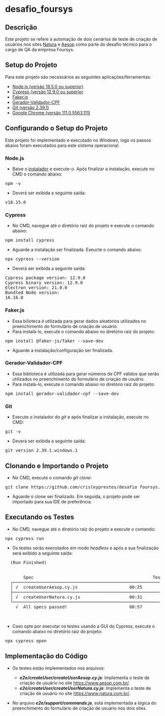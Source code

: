 # desafio_foursys

## Descrição

Este projeto se refere à automação de dois cenários de teste de criação de usuários nos sites [Natura](https://www.natura.com.br/) e [Aesop](https://www.aesop.com.br/) como parte do desafio técnico para o cargo de QA da empresa Foursys.

## Setup do Projeto

Para este projeto são necessários as seguintes aplicações/ferramentas:

- [Node.js (versão 18.5.0 ou superior)](https://nodejs.org/en)
- [Cypress (versão 12.9.0 ou superior](https://www.cypress.io/)
- [Faker.js](https://fakerjs.dev/)
- [Gerador-Validador-CPF](https://www.npmjs.com/package/gerador-validador-cpf)
- [Git (versão 2.39.1)](https://git-scm.com/downloads)
- [Google Chrome (versão 111.0.5563.111)](https://www.google.com/intl/pt-BR/chrome/)

## Configurando o Setup do Projeto

Este projeto foi implementado e executado no *_Windows_*, logo os passos abaixo foram executados para este sistema operacional.

### Node.js

- Baixe o [instalador](https://nodejs.org/dist/v18.15.0/node-v18.15.0-x64.msi) e execute-o. Após finalizar a instalação, execute no CMD o comando abaixo:
<pre>npm -v</pre>

- Deverá ser exibida a seguinte saída:
<pre>v18.15.0</pre>

### Cypress

- No CMD, navegue até o diretório raiz do projeto e execute o comando abaixo:
<pre>npm install cypress</pre>

- Aguarde a instalação ser finalizada. Exeucte o comando abaixo:
<pre>npx cypress --version</pre>

- Deverá ser exibida a seguinte saída:
<pre>Cypress package version: 12.9.0
Cypress binary version: 12.9.0
Electron version: 21.0.0
Bundled Node version:
16.16.0</pre>

### Faker.js

- Essa bilioteca é utilizada para gerar dados aleatórios utilizados no preenchimento do formulário de criação de usuário. 
- Para instalá-lo, execute o comando abaixo no diretório raiz do projeto:
<pre>npm install @faker-js/faker --save-dev</pre>

- Aguarde a instalação/configuração ser finalizada.

### Gerador-Validador-CPF

- Essa biblioteca é utilizada para gerar números de CPF válidos que serão utilizados no preenchimento do formulário de criação de usuário.
- Para instalá-lo, execute o comando abaixo no diretório raiz do projeto:
<pre>npm install gerador-validador-cpf --save-dev</pre>

### Git

- Execute o instalador do *_git_* e após finalizar a instalação, execute no CMD:
<pre>git -v</pre>

- Deverá ser exibida a seguinte saída:
<pre>git version 2.39.1.windows.1</pre>

## Clonando e Importando o Projeto

- No CMD, execute o comando *_git clone_*:
<pre>git clone https://github.com/crisleyprestes/desafio_foursys.git</pre>

- Aguarde o clone ser finalizado. Em seguida, o projeto pode ser importado para sua IDE de preferência.

## Executando os Testes

- No CMD, navegue até o diretório raiz do projeto e execute o comando:
<pre>npx cypress run</pre>

- Os testes serão executados em modo _headless_ e após a sua finalização será exibido a seguinte saída:
<pre>
  (Run Finished)


       Spec                                              Tests  Passing  Failing  Pending  Skipped
  ┌────────────────────────────────────────────────────────────────────────────────────────────────┐
  │ √  createUserAesop.cy.js                    00:25        1        1        -        -        - │
  ├────────────────────────────────────────────────────────────────────────────────────────────────┤
  │ √  createUserNatura.cy.js                   00:31        1        1        -        -        - │
  └────────────────────────────────────────────────────────────────────────────────────────────────┘
    √  All specs passed!                        00:57        2        2        -        -        -
    
    </pre>
    
- Caso opte por executar os testes usando a GUI do Cypress, execute o comando abaixo no diretório raiz do projeto:
<pre>npx cypress open</pre>


## Implementação do Código

- Os testes estão implementados nos arquivos:
  - **_e2e/createUser/createUserAesop.cy.js_**: Implementa o teste de criação de usuário no site https://www.aesop.com.br/.
  - **_e2e/createUser/createUserNatura.cy.js_**: Implementa o teste de criação de usuário no site https://www.natura.com.br/.

- No arquivo **_e2e/support/commands.js_**, está implementada a lógica do preenchimento do formulário de criação de usuário nos dois sites.
